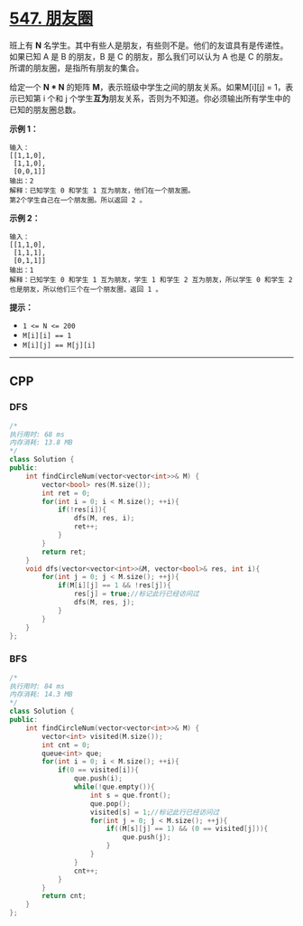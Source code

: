 # [547. 朋友圈](https://leetcode-cn.com/problems/friend-circles/)

班上有 **N** 名学生。其中有些人是朋友，有些则不是。他们的友谊具有是传递性。如果已知 A 是 B 的朋友，B 是 C 的朋友，那么我们可以认为 A 也是 C 的朋友。所谓的朋友圈，是指所有朋友的集合。

给定一个 **N \* N** 的矩阵 **M**，表示班级中学生之间的朋友关系。如果M[i][j] = 1，表示已知第 i 个和 j 个学生**互为**朋友关系，否则为不知道。你必须输出所有学生中的已知的朋友圈总数。

 

**示例 1：**

```
输入：
[[1,1,0],
 [1,1,0],
 [0,0,1]]
输出：2 
解释：已知学生 0 和学生 1 互为朋友，他们在一个朋友圈。
第2个学生自己在一个朋友圈。所以返回 2 。
```

**示例 2：**

```
输入：
[[1,1,0],
 [1,1,1],
 [0,1,1]]
输出：1
解释：已知学生 0 和学生 1 互为朋友，学生 1 和学生 2 互为朋友，所以学生 0 和学生 2 也是朋友，所以他们三个在一个朋友圈，返回 1 。
```

 

**提示：**

- `1 <= N <= 200`
- `M[i][i] == 1`
- `M[i][j] == M[j][i]`

***

## CPP

### DFS

```cpp
/*
执行用时: 68 ms
内存消耗: 13.8 MB
*/
class Solution {
public:
    int findCircleNum(vector<vector<int>>& M) {
        vector<bool> res(M.size());
        int ret = 0;
        for(int i = 0; i < M.size(); ++i){
            if(!res[i]){
                dfs(M, res, i);
                ret++;
            }
        }
        return ret;
    }
    void dfs(vector<vector<int>>&M, vector<bool>& res, int i){
        for(int j = 0; j < M.size(); ++j){
            if(M[i][j] == 1 && !res[j]){
                res[j] = true;//标记此行已经访问过
                dfs(M, res, j);
            }
        }
    }
};
```



### BFS

```cpp
/*
执行用时: 84 ms
内存消耗: 14.3 MB
*/
class Solution {
public:
    int findCircleNum(vector<vector<int>>& M) {
        vector<int> visited(M.size());
        int cnt = 0;
        queue<int> que;
        for(int i = 0; i < M.size(); ++i){
            if(0 == visited[i]){
                que.push(i);
                while(!que.empty()){
                    int s = que.front();
                    que.pop();
                    visited[s] = 1;//标记此行已经访问过
                    for(int j = 0; j < M.size(); ++j){
                        if((M[s][j] == 1) && (0 == visited[j])){
                            que.push(j);
                        }
                    }
                }
                cnt++;
            }
        }
        return cnt;
    }
};
```

